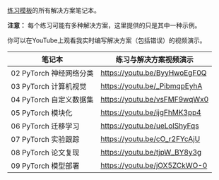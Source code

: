 [练习模板](https://github.com/mrdbourke/pytorch-deep-learning/tree/main/extras/exercises)的所有解决方案笔记本。

**注意：** 每个练习可能有多种解决方案，这里提供的只是其中一种示例。

你可以在YouTube上观看我实时编写解决方案（包括错误）的视频演示。

| **笔记本** | **练习与解决方案视频演示** |
| ----- | ----- |
| 02 PyTorch 神经网络分类 | https://youtu.be/ByyHwoEgF0Q |
| 03 PyTorch 计算机视觉 | https://youtu.be/_PibmqpEyhA |
| 04 PyTorch 自定义数据集 | https://youtu.be/vsFMF9wqWx0 |
| 05 PyTorch 模块化 | https://youtu.be/ijgFhMK3pp4 |
| 06 PyTorch 迁移学习 | https://youtu.be/ueLolShyFqs |
| 07 PyTorch 实验跟踪 | https://youtu.be/cO_r2FYcAjU |
| 08 PyTorch 论文复现 | https://youtu.be/tjpW_BY8y3g |
| 09 PyTorch 模型部署 | https://youtu.be/jOX5ZCkWO-0 |